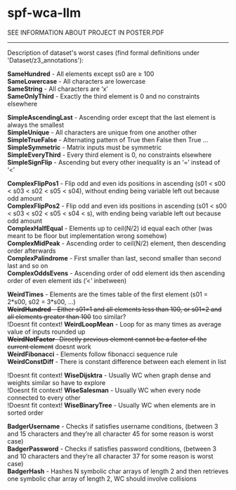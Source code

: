# spf-wca-llm
SEE INFORMATION ABOUT PROJECT IN POSTER.PDF

----

Description of dataset's worst cases (find formal definitions under 'Dataset/z3_annotations'):

**SameHundred** - All elements except ss0 are ≥ 100\
**SameLowercase** - All characters are lowercase\
**SameString** - All characters are ‘x’\
**SameOnlyThird** - Exactly the third element is 0 and no constraints elsewhere

**SimpleAscendingLast** - Ascending order except that the last element is always the smallest\
**SimpleUnique** - All characters are unique from one another other\
**SimpleTrueFalse** - Alternating pattern of True then False then True …\
**SimpleSymmetric** - Matrix inputs must be symmetric \
**SimpleEveryThird** - Every third element is 0, no constraints elsewhere\
**SimpleSignFlip** - Ascending but every other inequality is an ‘=’ instead of ‘<’

**ComplexFlipPos1** - Flip odd and even ids positions in ascending (s01 < s00 < s03 < s02 < s05 < s04), without ending being variable left out because odd amount\
**ComplexFlipPos2** - Flip odd and even ids positions in ascending (s01 < s00 < s03 < s02 < s05 < s04 < s), with ending being variable left out because odd amount\
**ComplexHalfEqual** - Elements up to ceil(N/2) id equal each other (was meant to be floor but implementation wrong somehow)\
**ComplexMidPeak** - Ascending order to ceil(N/2) element, then descending order afterwards \
**ComplexPalindrome** - First smaller than last, second smaller than second last and so on\
**ComplexOddsEvens** - Ascending order of odd element ids then ascending order of even element ids (’<’ inbetween)

**WeirdTimes** - Elements are the times table of the first element (s01 = 2\*s00, s02 = 3\*s00, ...)\
~~**WeirdHundred** - Either s01=1 and all elements less than 100, or s01=2 and all elements greater than 100~~ too similar?\
!Doesnt fit context! **WeirdLoopMean** - Loop for as many times as average value of inputs rounded up\
~~**WeirdNotFactor**- Directly previous element cannot be a factor of the current element~~ doesnt work\
**WeirdFibonacci** - Elements follow fibonacci sequence rule\
**WeirdConstDiff** - There is constant difference between each element in list

!Doesnt fit context! **WiseDijsktra** - Usually WC when graph dense and weights similar so have to explore\
!Doesnt fit context! **WiseSalesman** - Usually WC when every node connected to every other\
!Doesnt fit context! **WiseBinaryTree** - Usually WC when elements are in sorted order

**BadgerUsername** - Checks if satisfies username conditions, (between 3 and 15 characters and they’re all character 45 for some reason is worst case)\
**BadgerPassword** - Checks if satisfies password conditions, (between 3 and 10 characters and they’re all character 37 for some reason is worst case)\
**BadgerHash** - Hashes N symbolic char arrays of length 2 and then retrieves one symbolic char array of length 2, WC should involve collisions
